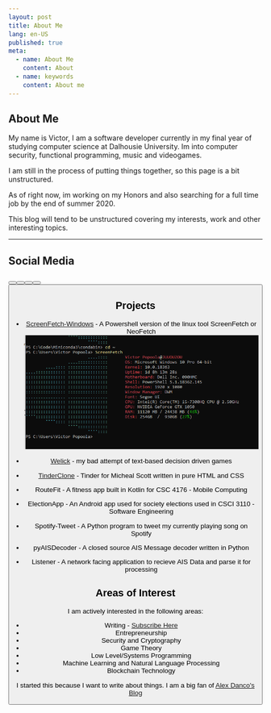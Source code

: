 ```yaml
---
layout: post
title: About Me
lang: en-US
published: true
meta:
  - name: About Me
    content: About
  - name: keywords
    content: About me
---
```


## About Me
My name is Victor, I am a software developer currently in my final year of studying computer science at Dalhousie University. Im into computer security, functional programming, music and videogames.

I am still in the process of putting things together, so this page is a bit unstructured. 

As of right now, im working on my Honors and also searching for a full time job by the end of summer 2020.

This blog will tend to be unstructured covering my interests, work and other interesting topics.

---

## Social Media

<Button title="Instagram" url="https://instagram.com/vie.tor/"/>
<Button title="Twitter" url="https://twitter.com/victorXLR/"/>
<Button title="Linkedln" url="https://www.linkedin.com/in/victor-popoola/"/>
<Button title="Keybase" url="https://keybase.io/victorxlr"/>
<Button title="Coffee" url="https://www.buymeacoffee.com/victorxlr"/>

## Projects

- [ScreenFetch-Windows](https://github.com/VictorXLR/ScreenFetch-Windows) - A Powershell version of the linux tool ScreenFetch or NeoFetch 
![Tool](/posts/images/screenFetch.png)

- [Welick](https://victorxlr.me/Welick/) - my bad attempt of text-based decision driven games

- [TinderClone](https://victorxlr.me/TinderClone/) - Tinder for Micheal Scott written in pure HTML and CSS

- RouteFit - A fitness app built in Kotlin for CSC 4176 - Mobile Computing

- ElectionApp - An Android app used for society elections used in CSCI 3110 - Software Engineering

- Spotify-Tweet - A Python program to tweet my currently playing song on Spotify

- pyAISDecoder - A closed source AIS Message decoder written in Python

- Listener - A network facing application to recieve AIS Data and parse it for processing


    

## Areas of Interest
I am actively interested in the following areas:
- Writing - [Subscribe Here](https://victorxlr.substack.com/)
- Entrepreneurship
- Security and Cryptography
- Game Theory
- Low Level/Systems Programming
- Machine Learning and Natural Language Processing
- Blockchain Technology



I started this because I want to write about things. 
I am a big fan of [Alex Danco's Blog](https://alexdanco.com/)

